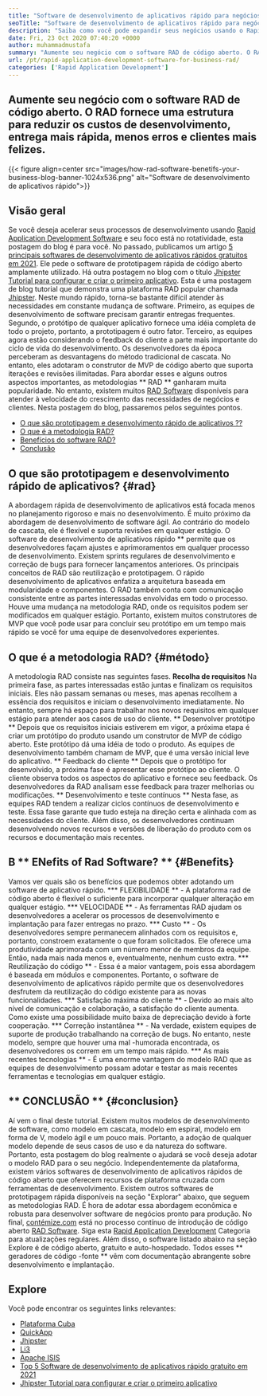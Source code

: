 ```yaml
---
title: "Software de desenvolvimento de aplicativos rápido para negócios | Rad" 
seoTitle: "Software de desenvolvimento de aplicativos rápido para negócios | Rad" 
description: "Saiba como você pode expandir seus negócios usando o Rapid Application Development Software. Este artigo fornecerá uma compreensão das metodologias RAD de código aberto." 
date: Fri, 23 Oct 2020 07:40:20 +0000
author: muhammadmustafa
summary: "Aumente seu negócio com o software RAD de código aberto. O RAD fornece uma estrutura para reduzir os custos de desenvolvimento, entrega mais rápida, menos erros e clientes mais felizes." 
url: /pt/rapid-application-development-software-for-business-rad/
categories: ['Rapid Application Development']
---
```


## Aumente seu negócio com o software RAD de código aberto. O RAD fornece uma estrutura para reduzir os custos de desenvolvimento, entrega mais rápida, menos erros e clientes mais felizes.

{{< figure align=center src="images/how-rad-software-benetifs-your-business-blog-banner-1024x536.png" alt="Software de desenvolvimento de aplicativos rápido">}}


## Visão geral
Se você deseja acelerar seus processos de desenvolvimento usando [Rapid Application Development Software][1] e seu foco está no rotatividade, esta postagem do blog é para você. No passado, publicamos um artigo [5 principais softwares de desenvolvimento de aplicativos rápidos gratuitos em 2021][2]. Ele pede o software de prototipagem rápida de código aberto amplamente utilizado. Há outra postagem no blog com o título [Jhipster Tutorial para configurar e criar o primeiro aplicativo][3]. Esta é uma postagem de blog tutorial que demonstra uma plataforma RAD popular chamada [Jhipster][4].
Neste mundo rápido, torna-se bastante difícil atender às necessidades em constante mudança de software. Primeiro, as equipes de desenvolvimento de software precisam garantir entregas frequentes. Segundo, o protótipo de qualquer aplicativo fornece uma idéia completa de todo o projeto, portanto, a prototipagem é outro fator. Terceiro, as equipes agora estão considerando o feedback do cliente a parte mais importante do ciclo de vida do desenvolvimento. Os desenvolvedores da época perceberam as desvantagens do método tradicional de cascata. No entanto, eles adotaram o construtor de MVP de código aberto que suporta iterações e revisões ilimitadas.
Para abordar esses e alguns outros aspectos importantes, as metodologias ** RAD ** ganharam muita popularidade. No entanto, existem muitos [RAD Software][1] disponíveis para atender à velocidade do crescimento das necessidades de negócios e clientes.
Nesta postagem do blog, passaremos pelos seguintes pontos.
  * [O que são prototipagem e desenvolvimento rápido de aplicativos ??][5]
  * [O que é a metodologia RAD?][6]
  * [Benefícios do software RAD?][7]
  * [Conclusão][8]

## O que são prototipagem e desenvolvimento rápido de aplicativos? {#rad}
A abordagem rápida de desenvolvimento de aplicativos está focada menos no planejamento rigoroso e mais no desenvolvimento. É muito próximo da abordagem de desenvolvimento de software ágil. Ao contrário do modelo de cascata, ele é flexível e suporta revisões em qualquer estágio.
O software de desenvolvimento de aplicativos rápido ** permite que os desenvolvedores façam ajustes e aprimoramentos em qualquer processo de desenvolvimento. Existem sprints regulares de desenvolvimento e correção de bugs para fornecer lançamentos anteriores.
Os principais conceitos de RAD são reutilização e prototipagem. O rápido desenvolvimento de aplicativos enfatiza a arquitetura baseada em modularidade e componentes. O RAD também conta com comunicação consistente entre as partes interessadas envolvidas em todo o processo. Houve uma mudança na metodologia RAD, onde os requisitos podem ser modificados em qualquer estágio. Portanto, existem muitos construtores de MVP que você pode usar para concluir seu protótipo em um tempo mais rápido se você for uma equipe de desenvolvedores experientes.

## O que é a metodologia RAD? {#método}
A metodologia RAD consiste nas seguintes fases.
**Recolha de requisitos**
Na primeira fase, as partes interessadas estão juntas e finalizam os requisitos iniciais. Eles não passam semanas ou meses, mas apenas recolhem a essência dos requisitos e iniciam o desenvolvimento imediatamente. No entanto, sempre há espaço para trabalhar nos novos requisitos em qualquer estágio para atender aos casos de uso do cliente.
** Desenvolver protótipo **
Depois que os requisitos iniciais estiverem em vigor, a próxima etapa é criar um protótipo do produto usando um construtor de MVP de código aberto. Este protótipo dá uma idéia de todo o produto. As equipes de desenvolvimento também chamam de MVP, que é uma versão inicial leve do aplicativo.
** Feedback do cliente **
Depois que o protótipo for desenvolvido, a próxima fase é apresentar esse protótipo ao cliente. O cliente observa todos os aspectos do aplicativo e fornece seu feedback. Os desenvolvedores da RAD analisam esse feedback para trazer melhorias ou modificações.
** Desenvolvimento e teste contínuos **
Nesta fase, as equipes RAD tendem a realizar ciclos contínuos de desenvolvimento e teste. Essa fase garante que tudo esteja na direção certa e alinhada com as necessidades do cliente. Além disso, os desenvolvedores continuam desenvolvendo novos recursos e versões de liberação do produto com os recursos e documentação mais recentes.

## B ** ENefits of Rad Software? ** {#Benefits}
Vamos ver quais são os benefícios que podemos obter adotando um software de aplicativo rápido.
  *** FLEXIBILIDADE ** - A plataforma rad de código aberto é flexível o suficiente para incorporar qualquer alteração em qualquer estágio.
  *** VELOCIDADE ** - As ferramentas RAD ajudam os desenvolvedores a acelerar os processos de desenvolvimento e implantação para fazer entregas no prazo.
  *** Custo ** - Os desenvolvedores sempre permanecem alinhados com os requisitos e, portanto, constroem exatamente o que foram solicitados. Ele oferece uma produtividade aprimorada com um número menor de membros da equipe. Então, nada mais nada menos e, eventualmente, nenhum custo extra.
  *** Reutilização do código ** - Essa é a maior vantagem, pois essa abordagem é baseada em módulos e componentes. Portanto, o software de desenvolvimento de aplicativos rápido permite que os desenvolvedores desfrutem da reutilização do código existente para as novas funcionalidades.
  *** Satisfação máxima do cliente ** - Devido ao mais alto nível de comunicação e colaboração, a satisfação do cliente aumenta. Como existe uma possibilidade muito baixa de depreciação devido à forte cooperação.
  *** Correção instantânea ** - Na verdade, existem equipes de suporte de produção trabalhando na correção de bugs. No entanto, neste modelo, sempre que houver uma mal -humorada encontrada, os desenvolvedores os correm em um tempo mais rápido.
  *** As mais recentes tecnologias ** - É uma enorme vantagem do modelo RAD que as equipes de desenvolvimento possam adotar e testar as mais recentes ferramentas e tecnologias em qualquer estágio.

## ** CONCLUSÃO ** {#conclusion}
Aí vem o final deste tutorial. Existem muitos modelos de desenvolvimento de software, como modelo em cascata, modelo em espiral, modelo em forma de V, modelo ágil e um pouco mais. Portanto, a adoção de qualquer modelo depende de seus casos de uso e da natureza do software. Portanto, esta postagem do blog realmente o ajudará se você deseja adotar o modelo RAD para o seu negócio. Independentemente da plataforma, existem vários softwares de desenvolvimento de aplicativos rápidos de código aberto que oferecem recursos de plataforma cruzada com ferramentas de desenvolvimento. Existem outros softwares de prototipagem rápida disponíveis na seção "Explorar" abaixo, que seguem as metodologias RAD. É hora de adotar essa abordagem econômica e robusta para desenvolver software de negócios pronto para produção.
No final, [contémize.com][9] está no processo contínuo de introdução de código aberto [RAD Software][1]. Siga esta [Rapid Application Development][1] Categoria para atualizações regulares. Além disso, o software listado abaixo na seção Explore é de código aberto, gratuito e auto-hospedado. Todos esses ** geradores de código -fonte ** vêm com documentação abrangente sobre desenvolvimento e implantação.

## Explore
Você pode encontrar os seguintes links relevantes:
  * [Plataforma Cuba][10]
  * [QuickApp][11]
  * [Jhipster][4]
  * [Li3][12]
  * [Apache ISIS][13]
  * [Top 5 Software de desenvolvimento de aplicativos rápido gratuito em 2021][2]
  * [Jhipster Tutorial para configurar e criar o primeiro aplicativo][3]

  
[1]: https://products.containerize.com/rad
[2]: https://blog.containerize.com/rapid-application-development/top-5-free-rapid-application-development-software-in-2021/
[3]: https://blog.containerize.com/2020/10/28/jhipster-tutorial-to-setup-and-create-the-first-application/
[4]: https://products.containerize.com/rad/jhipster
[5]: #rad
[6]: #method
[7]: #benefits
[8]: #conclusion
[9]: https://www.containerize.com/
[10]: https://products.containerize.com/rad/cuba
[11]: https://products.containerize.com/rad/quickapp
[12]: https://products.containerize.com/rad/li3
[13]: https://products.containerize.com/rad/apache-isis
